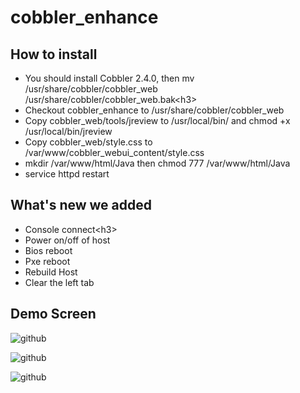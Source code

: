 cobbler_enhance
===============

How to install
--------------
  * You should install Cobbler 2.4.0, then mv /usr/share/cobbler/cobbler_web /usr/share/cobbler/cobbler_web.bak\<h3\><br />
  * Checkout cobbler_enhance to /usr/share/cobbler/cobbler_web<br />
  * Copy cobbler_web/tools/jreview to /usr/local/bin/ and chmod +x /usr/local/bin/jreview<br />
  * Copy cobbler_web/style.css to /var/www/cobbler_webui_content/style.css<br />
  * mkdir /var/www/html/Java then chmod 777 /var/www/html/Java<br />
  * service httpd restart<br />

What's new we added
-------------------
  * Console connect\<h3\><br />
  * Power on/off of host<br />
  * Bios reboot<br />
  * Pxe reboot<br />
  * Rebuild Host<br />
  * Clear the left tab<br />
  
Demo Screen
-----------
![github](http://raw.github.com/niuzhenguo/cobbler_enhance/master/screenshot/system.png)

![github](http://raw.github.com/niuzhenguo/cobbler_enhance/master/screenshot/console_redirection.png)

![github](http://raw.github.com/niuzhenguo/cobbler_enhance/master/screenshot/console.png)
